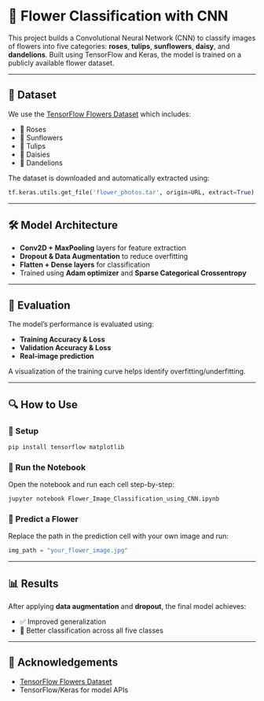 # 🌸 Flower Classification with CNN

This project builds a Convolutional Neural Network (CNN) to classify images of flowers into five categories: **roses**, **tulips**, **sunflowers**, **daisy**, and **dandelions**. Built using TensorFlow and Keras, the model is trained on a publicly available flower dataset.

---

## 📁 Dataset

We use the [TensorFlow Flowers Dataset](https://storage.googleapis.com/download.tensorflow.org/example_images/flower_photos.tgz) which includes:

- 🌹 Roses  
- 🌻 Sunflowers  
- 🌷 Tulips  
- 🌼 Daisies  
- 🌾 Dandelions  

The dataset is downloaded and automatically extracted using:

```python
tf.keras.utils.get_file('flower_photos.tar', origin=URL, extract=True)
```

---

## 🛠️ Model Architecture

- **Conv2D + MaxPooling** layers for feature extraction
- **Dropout & Data Augmentation** to reduce overfitting
- **Flatten + Dense layers** for classification
- Trained using **Adam optimizer** and **Sparse Categorical Crossentropy**

---

## 🧪 Evaluation

The model’s performance is evaluated using:

- **Training Accuracy & Loss**
- **Validation Accuracy & Loss**
- **Real-image prediction**

A visualization of the training curve helps identify overfitting/underfitting.

---

## 🔍 How to Use

### 🔧 Setup

```bash
pip install tensorflow matplotlib
```

### 🚀 Run the Notebook

Open the notebook and run each cell step-by-step:
```bash
jupyter notebook Flower_Image_Classification_using_CNN.ipynb
```

### 📸 Predict a Flower

Replace the path in the prediction cell with your own image and run:
```python
img_path = "your_flower_image.jpg"
```

---

## 📊 Results

After applying **data augmentation** and **dropout**, the final model achieves:
- ✅ Improved generalization
- 🌼 Better classification across all five classes

---


## 🙌 Acknowledgements

- [TensorFlow Flowers Dataset](https://www.tensorflow.org/datasets/catalog/tensorflow_flowers)
- TensorFlow/Keras for model APIs
